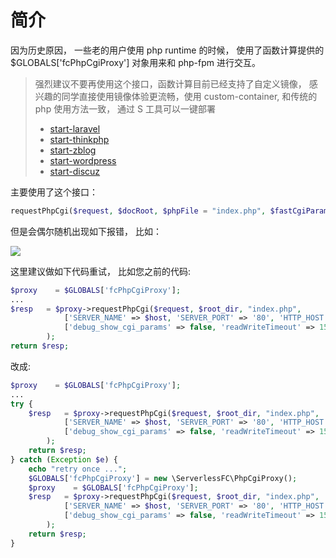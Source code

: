 # 简介

因为历史原因， 一些老的用户使用 php runtime 的时候， 使用了函数计算提供的 $GLOBALS['fcPhpCgiProxy'] 对象用来和 php-fpm 进行交互。

> 强烈建议不要再使用这个接口，函数计算目前已经支持了自定义镜像， 感兴趣的同学直接使用镜像体验更流畅，使用 custom-container, 和传统的 php 使用方法一致， 通过 S 工具可以一键部署
>
> - [start-laravel](https://github.com/devsapp/start-laravel)
> - [start-thinkphp](https://github.com/devsapp/start-thinkphp)
> - [start-zblog](https://github.com/devsapp/start-zblog)
> - [start-wordpress](https://github.com/devsapp/start-wordpress)
> - [start-discuz](https://github.com/devsapp/start-discuz)

主要使用了这个接口：

```php
requestPhpCgi($request, $docRoot, $phpFile = "index.php", $fastCgiParams = [], $options = [])
```

但是会偶尔随机出现如下报错， 比如：

![](https://img.alicdn.com/imgextra/i1/O1CN01zOwtvV1JUF2yx2ov4_!!6000000001031-2-tps-1826-154.png)

这里建议做如下代码重试， 比如您之前的代码:

```php
$proxy    = $GLOBALS['fcPhpCgiProxy'];
...
$resp   = $proxy->requestPhpCgi($request, $root_dir, "index.php",
            ['SERVER_NAME' => $host, 'SERVER_PORT' => '80', 'HTTP_HOST' => $host],
            ['debug_show_cgi_params' => false, 'readWriteTimeout' => 15000]
        );
return $resp;
```

改成:

```php
$proxy    = $GLOBALS['fcPhpCgiProxy'];
...
try {
    $resp   = $proxy->requestPhpCgi($request, $root_dir, "index.php",
            ['SERVER_NAME' => $host, 'SERVER_PORT' => '80', 'HTTP_HOST' => $host],
            ['debug_show_cgi_params' => false, 'readWriteTimeout' => 15000]
        );
    return $resp;
} catch (Exception $e) {
    echo "retry once ...";
    $GLOBALS['fcPhpCgiProxy'] = new \ServerlessFC\PhpCgiProxy();
    $proxy    = $GLOBALS['fcPhpCgiProxy'];
    $resp   = $proxy->requestPhpCgi($request, $root_dir, "index.php",
            ['SERVER_NAME' => $host, 'SERVER_PORT' => '80', 'HTTP_HOST' => $host],
            ['debug_show_cgi_params' => false, 'readWriteTimeout' => 15000]
        );
    return $resp;
}
```
